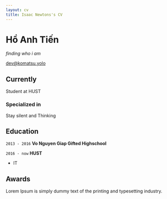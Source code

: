 ```yaml
---
layout: cv
title: Isaac Newtons's CV
---
```

# Hồ Anh Tiến
_finding who i am_

<div id="webaddress">
<a href="dev@komatsu.yolo">dev@komatsu.yolo</a>
</div>


## Currently

Student at HUST

### Specialized in

Stay silent and Thinking

## Education

`2013 - 2016`
__Vo Nguyen Giap Gifted Highschool__

`2016 - now`
__HUST__
* IT

## Awards

Lorem Ipsum is simply dummy text of the printing and typesetting industry.


<!-- ### Footer




